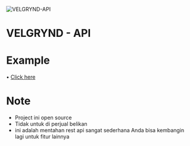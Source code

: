 ![VELGRYND-API](https://telegra.ph/file/6541e4691d86811fcfbcf.jpg)
# VELGRYND - API

# Example
• [Click here](https://velgrynd-api.herokuapp.com/)

# Note
- Project ini open source
- Tidak untuk di perjual belikan
- ini adalah mentahan rest api sangat sederhana 
Anda bisa kembangin lagi untuk fitur lainnya
